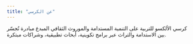 ```yaml
---
title: "عن الكرسي"
---
```

كرسي الألكسو للتربية على التنمية المستدامة والموروث الثقافي المبدع مبادرة تُجسّر بين الاستدامة والتراث عبر برامج تكوينية، أبحاث تطبيقية، وشراكات مبتكرة.